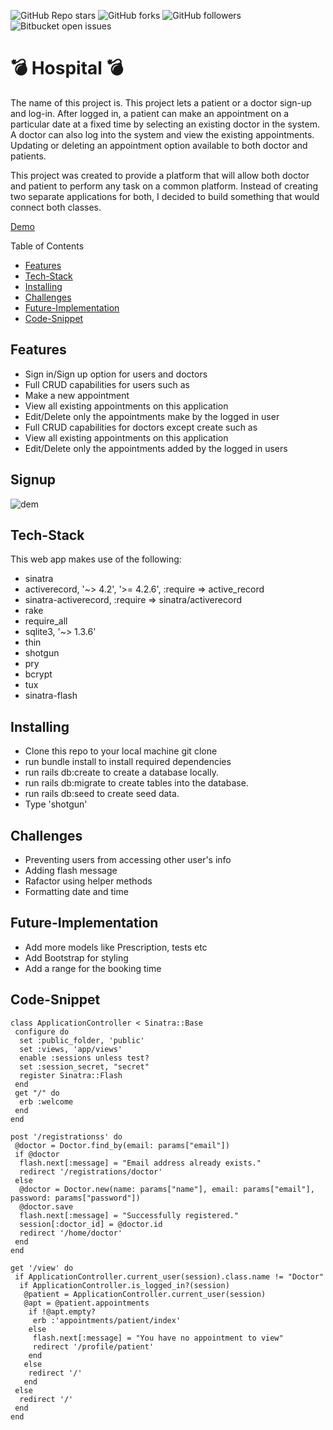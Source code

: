 ![GitHub Repo stars](https://img.shields.io/github/stars/nabilhayet/Restaurant) ![GitHub forks](https://img.shields.io/github/forks/nabilhayet/Restaurant) ![GitHub followers](https://img.shields.io/github/followers/nabilhayet) ![Bitbucket open issues](https://img.shields.io/bitbucket/issues/nabilhayet/Restaurant)                                          
                                        <h1>:bomb: Hospital :bomb: </h1>
                                                      
The name of this project is. This project lets a patient or a doctor sign-up and log-in. After logged in, a patient can make an appointment on a particular date at a fixed time by selecting an existing doctor in the system. A doctor can also log into the system and view the existing appointments. Updating or deleting an appointment option available to both doctor and patients.

<p>This project was created to provide a platform that will allow both doctor and patient to perform any task on a common platform. Instead of creating two separate applications for both, I decided to build something that would connect both classes.</p>

<a href="https://www.youtube.com/watch?v=UWaRqHpO8fU&t=2s">Demo</a>

Table of Contents
- [Features](#features)
- [Tech-Stack](#tech-stack)
- [Installing](#installing)
- [Challenges](#challenges)
- [Future-Implementation](#future-implementation)
- [Code-Snippet](#code-snippet)
                               
## Features
<ul>
  <li>Sign in/Sign up option for users and doctors</li>
  <li>Full CRUD capabilities for users such as</li>
  <li>Make a new appointment</li>
  <li>View all existing appointments on this application</li>
  <li>Edit/Delete only the appointments make by the logged in user</li>
  <li>Full CRUD capabilities for doctors except create such as</li>
  <li>View all existing appointments on this application</li>
  <li>Edit/Delete only the appointments added by the logged in users</li>
</ul>

## Signup 

![dem](https://user-images.githubusercontent.com/33500404/109376302-97f5ee00-7891-11eb-89aa-6fdfd054c8c9.gif)


## Tech-Stack
<p>This web app makes use of the following:</p>

* sinatra
* activerecord, '~> 4.2', '>= 4.2.6', :require => active_record
* sinatra-activerecord, :require => sinatra/activerecord
* rake
* require_all
* sqlite3, '~> 1.3.6'
* thin
* shotgun
* pry
* bcrypt
* tux
* sinatra-flash

## Installing
<ul>
   <li> Clone this repo to your local machine git clone <this-repo-url></li>
   <li> run bundle install to install required dependencies</li>
   <li> run rails db:create to create a database locally.</li>
   <li> run rails db:migrate to create tables into the database.</li>
   <li> run rails db:seed to create seed data.</li>
   <li> Type 'shotgun'</li>
</ul>
        
## Challenges
<ul>
  <li> Preventing users from accessing other user's info</li>
  <li> Adding flash message</li>
  <li> Rafactor using helper methods</li>
  <li> Formatting date and time </li>
</ul>

## Future-Implementation
<ul>
  <li> Add more models like Prescription, tests etc</li>
  <li> Add Bootstrap for styling</li>
  <li> Add a range for the booking time</li>
</ul>

## Code-Snippet 

```
class ApplicationController < Sinatra::Base
 configure do
  set :public_folder, 'public'
  set :views, 'app/views'
  enable :sessions unless test?
  set :session_secret, "secret"
  register Sinatra::Flash
 end
 get "/" do
  erb :welcome
 end
end
```

```
post '/registrationss' do
 @doctor = Doctor.find_by(email: params["email"])
 if @doctor
  flash.next[:message] = "Email address already exists."
  redirect '/registrations/doctor'
 else
  @doctor = Doctor.new(name: params["name"], email: params["email"], password: params["password"])
  @doctor.save
  flash.next[:message] = "Successfully registered."
  session[:doctor_id] = @doctor.id
  redirect '/home/doctor'
 end
end
```

```
get '/view' do
 if ApplicationController.current_user(session).class.name != "Doctor"
  if ApplicationController.is_logged_in?(session)
   @patient = ApplicationController.current_user(session)
   @apt = @patient.appointments
    if !@apt.empty?
     erb :'appointments/patient/index'
    else
     flash.next[:message] = "You have no appointment to view"
     redirect '/profile/patient'
    end
   else
    redirect '/'
   end
 else
  redirect '/'
 end
end
```




